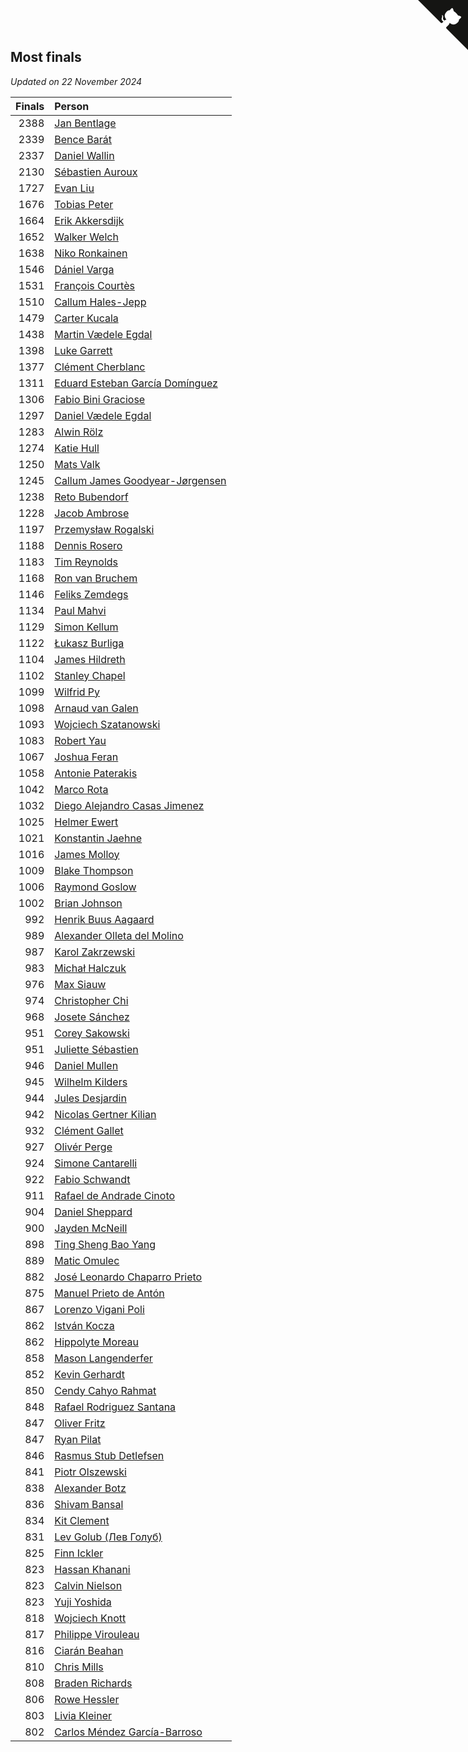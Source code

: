 ## Most finals

*Updated on 22 November 2024*

| Finals | Person |
| ---: | :--- |
| 2388 | [Jan Bentlage](https://www.worldcubeassociation.org/persons/2010BENT01) |
| 2339 | [Bence Barát](https://www.worldcubeassociation.org/persons/2008BARA01) |
| 2337 | [Daniel Wallin](https://www.worldcubeassociation.org/persons/2013WALL03) |
| 2130 | [Sébastien Auroux](https://www.worldcubeassociation.org/persons/2008AURO01) |
| 1727 | [Evan Liu](https://www.worldcubeassociation.org/persons/2009LIUE01) |
| 1676 | [Tobias Peter](https://www.worldcubeassociation.org/persons/2014PETE03) |
| 1664 | [Erik Akkersdijk](https://www.worldcubeassociation.org/persons/2005AKKE01) |
| 1652 | [Walker Welch](https://www.worldcubeassociation.org/persons/2011WELC01) |
| 1638 | [Niko Ronkainen](https://www.worldcubeassociation.org/persons/2010RONK01) |
| 1546 | [Dániel Varga](https://www.worldcubeassociation.org/persons/2008VARG01) |
| 1531 | [François Courtès](https://www.worldcubeassociation.org/persons/2008COUR01) |
| 1510 | [Callum Hales-Jepp](https://www.worldcubeassociation.org/persons/2012HALE01) |
| 1479 | [Carter Kucala](https://www.worldcubeassociation.org/persons/2015KUCA01) |
| 1438 | [Martin Vædele Egdal](https://www.worldcubeassociation.org/persons/2013EGDA02) |
| 1398 | [Luke Garrett](https://www.worldcubeassociation.org/persons/2017GARR05) |
| 1377 | [Clément Cherblanc](https://www.worldcubeassociation.org/persons/2014CHER05) |
| 1311 | [Eduard Esteban García Domínguez](https://www.worldcubeassociation.org/persons/2011EDUA01) |
| 1306 | [Fabio Bini Graciose](https://www.worldcubeassociation.org/persons/2010GRAC02) |
| 1297 | [Daniel Vædele Egdal](https://www.worldcubeassociation.org/persons/2013EGDA01) |
| 1283 | [Alwin Rölz](https://www.worldcubeassociation.org/persons/2016ROLZ01) |
| 1274 | [Katie Hull](https://www.worldcubeassociation.org/persons/2010HULL01) |
| 1250 | [Mats Valk](https://www.worldcubeassociation.org/persons/2007VALK01) |
| 1245 | [Callum James Goodyear-Jørgensen](https://www.worldcubeassociation.org/persons/2012GOOD02) |
| 1238 | [Reto Bubendorf](https://www.worldcubeassociation.org/persons/2012BUBE01) |
| 1228 | [Jacob Ambrose](https://www.worldcubeassociation.org/persons/2010AMBR01) |
| 1197 | [Przemysław Rogalski](https://www.worldcubeassociation.org/persons/2013ROGA02) |
| 1188 | [Dennis Rosero](https://www.worldcubeassociation.org/persons/2010ROSE03) |
| 1183 | [Tim Reynolds](https://www.worldcubeassociation.org/persons/2005REYN01) |
| 1168 | [Ron van Bruchem](https://www.worldcubeassociation.org/persons/2003BRUC01) |
| 1146 | [Feliks Zemdegs](https://www.worldcubeassociation.org/persons/2009ZEMD01) |
| 1134 | [Paul Mahvi](https://www.worldcubeassociation.org/persons/2012MAHV01) |
| 1129 | [Simon Kellum](https://www.worldcubeassociation.org/persons/2016KELL12) |
| 1122 | [Łukasz Burliga](https://www.worldcubeassociation.org/persons/2013BURL01) |
| 1104 | [James Hildreth](https://www.worldcubeassociation.org/persons/2009HILD01) |
| 1102 | [Stanley Chapel](https://www.worldcubeassociation.org/persons/2016CHAP04) |
| 1099 | [Wilfrid Py](https://www.worldcubeassociation.org/persons/2016PYWI01) |
| 1098 | [Arnaud van Galen](https://www.worldcubeassociation.org/persons/2006GALE01) |
| 1093 | [Wojciech Szatanowski](https://www.worldcubeassociation.org/persons/2011SZAT01) |
| 1083 | [Robert Yau](https://www.worldcubeassociation.org/persons/2009YAUR01) |
| 1067 | [Joshua Feran](https://www.worldcubeassociation.org/persons/2011FERA01) |
| 1058 | [Antonie Paterakis](https://www.worldcubeassociation.org/persons/2012PATE01) |
| 1042 | [Marco Rota](https://www.worldcubeassociation.org/persons/2009ROTA01) |
| 1032 | [Diego Alejandro Casas Jimenez](https://www.worldcubeassociation.org/persons/2014JIME05) |
| 1025 | [Helmer Ewert](https://www.worldcubeassociation.org/persons/2015EWER01) |
| 1021 | [Konstantin Jaehne](https://www.worldcubeassociation.org/persons/2015JAEH01) |
| 1016 | [James Molloy](https://www.worldcubeassociation.org/persons/2011MOLL01) |
| 1009 | [Blake Thompson](https://www.worldcubeassociation.org/persons/2010THOM03) |
| 1006 | [Raymond Goslow](https://www.worldcubeassociation.org/persons/2014GOSL01) |
| 1002 | [Brian Johnson](https://www.worldcubeassociation.org/persons/2013JOHN10) |
| 992 | [Henrik Buus Aagaard](https://www.worldcubeassociation.org/persons/2006BUUS01) |
| 989 | [Alexander Olleta del Molino](https://www.worldcubeassociation.org/persons/2008OLLE01) |
| 987 | [Karol Zakrzewski](https://www.worldcubeassociation.org/persons/2014ZAKR01) |
| 983 | [Michał Halczuk](https://www.worldcubeassociation.org/persons/2006HALC01) |
| 976 | [Max Siauw](https://www.worldcubeassociation.org/persons/2017SIAU02) |
| 974 | [Christopher Chi](https://www.worldcubeassociation.org/persons/2014CHIC01) |
| 968 | [Josete Sánchez](https://www.worldcubeassociation.org/persons/2015SANC18) |
| 951 | [Corey Sakowski](https://www.worldcubeassociation.org/persons/2011SAKO01) |
| 951 | [Juliette Sébastien](https://www.worldcubeassociation.org/persons/2014SEBA01) |
| 946 | [Daniel Mullen](https://www.worldcubeassociation.org/persons/2016MULL04) |
| 945 | [Wilhelm Kilders](https://www.worldcubeassociation.org/persons/2010KILD02) |
| 944 | [Jules Desjardin](https://www.worldcubeassociation.org/persons/2010DESJ01) |
| 942 | [Nicolas Gertner Kilian](https://www.worldcubeassociation.org/persons/2013GERT01) |
| 932 | [Clément Gallet](https://www.worldcubeassociation.org/persons/2004GALL02) |
| 927 | [Olivér Perge](https://www.worldcubeassociation.org/persons/2007PERG01) |
| 924 | [Simone Cantarelli](https://www.worldcubeassociation.org/persons/2012CANT02) |
| 922 | [Fabio Schwandt](https://www.worldcubeassociation.org/persons/2014SCHW02) |
| 911 | [Rafael de Andrade Cinoto](https://www.worldcubeassociation.org/persons/2007CINO01) |
| 904 | [Daniel Sheppard](https://www.worldcubeassociation.org/persons/2009SHEP01) |
| 900 | [Jayden McNeill](https://www.worldcubeassociation.org/persons/2012MCNE01) |
| 898 | [Ting Sheng Bao Yang](https://www.worldcubeassociation.org/persons/2008BAOY01) |
| 889 | [Matic Omulec](https://www.worldcubeassociation.org/persons/2010OMUL02) |
| 882 | [José Leonardo Chaparro Prieto](https://www.worldcubeassociation.org/persons/2011CHAP01) |
| 875 | [Manuel Prieto de Antón](https://www.worldcubeassociation.org/persons/2015ANTO04) |
| 867 | [Lorenzo Vigani Poli](https://www.worldcubeassociation.org/persons/2007POLI01) |
| 862 | [István Kocza](https://www.worldcubeassociation.org/persons/2005KOCZ01) |
| 862 | [Hippolyte Moreau](https://www.worldcubeassociation.org/persons/2008MORE02) |
| 858 | [Mason Langenderfer](https://www.worldcubeassociation.org/persons/2013LANG03) |
| 852 | [Kevin Gerhardt](https://www.worldcubeassociation.org/persons/2013GERH01) |
| 850 | [Cendy Cahyo Rahmat](https://www.worldcubeassociation.org/persons/2010RAHM02) |
| 848 | [Rafael Rodriguez Santana](https://www.worldcubeassociation.org/persons/2012SANT12) |
| 847 | [Oliver Fritz](https://www.worldcubeassociation.org/persons/2014FRIT02) |
| 847 | [Ryan Pilat](https://www.worldcubeassociation.org/persons/2016PILA03) |
| 846 | [Rasmus Stub Detlefsen](https://www.worldcubeassociation.org/persons/2014DETL01) |
| 841 | [Piotr Olszewski](https://www.worldcubeassociation.org/persons/2013OLSZ02) |
| 838 | [Alexander Botz](https://www.worldcubeassociation.org/persons/2013BOTZ01) |
| 836 | [Shivam Bansal](https://www.worldcubeassociation.org/persons/2011BANS02) |
| 834 | [Kit Clement](https://www.worldcubeassociation.org/persons/2008CLEM01) |
| 831 | [Lev Golub (Лев Голуб)](https://www.worldcubeassociation.org/persons/2014HOLU01) |
| 825 | [Finn Ickler](https://www.worldcubeassociation.org/persons/2012ICKL01) |
| 823 | [Hassan Khanani](https://www.worldcubeassociation.org/persons/2018KHAN26) |
| 823 | [Calvin Nielson](https://www.worldcubeassociation.org/persons/2014NIEL03) |
| 823 | [Yuji Yoshida](https://www.worldcubeassociation.org/persons/2015YOSH01) |
| 818 | [Wojciech Knott](https://www.worldcubeassociation.org/persons/2011KNOT01) |
| 817 | [Philippe Virouleau](https://www.worldcubeassociation.org/persons/2008VIRO01) |
| 816 | [Ciarán Beahan](https://www.worldcubeassociation.org/persons/2012BEAH01) |
| 810 | [Chris Mills](https://www.worldcubeassociation.org/persons/2014MILL04) |
| 808 | [Braden Richards](https://www.worldcubeassociation.org/persons/2017RICH02) |
| 806 | [Rowe Hessler](https://www.worldcubeassociation.org/persons/2007HESS01) |
| 803 | [Livia Kleiner](https://www.worldcubeassociation.org/persons/2013KLEI03) |
| 802 | [Carlos Méndez García-Barroso](https://www.worldcubeassociation.org/persons/2010GARC02) |


<a href="https://github.com/jonatanklosko/wca_statistics" class="github-corner" aria-label="View source on Github"><svg width="80" height="80" viewBox="0 0 250 250" style="fill:#151513; color:#fff; position: absolute; top: 0; border: 0; right: 0;" aria-hidden="true"><path d="M0,0 L115,115 L130,115 L142,142 L250,250 L250,0 Z"></path><path d="M128.3,109.0 C113.8,99.7 119.0,89.6 119.0,89.6 C122.0,82.7 120.5,78.6 120.5,78.6 C119.2,72.0 123.4,76.3 123.4,76.3 C127.3,80.9 125.5,87.3 125.5,87.3 C122.9,97.6 130.6,101.9 134.4,103.2" fill="currentColor" style="transform-origin: 130px 106px;" class="octo-arm"></path><path d="M115.0,115.0 C114.9,115.1 118.7,116.5 119.8,115.4 L133.7,101.6 C136.9,99.2 139.9,98.4 142.2,98.6 C133.8,88.0 127.5,74.4 143.8,58.0 C148.5,53.4 154.0,51.2 159.7,51.0 C160.3,49.4 163.2,43.6 171.4,40.1 C171.4,40.1 176.1,42.5 178.8,56.2 C183.1,58.6 187.2,61.8 190.9,65.4 C194.5,69.0 197.7,73.2 200.1,77.6 C213.8,80.2 216.3,84.9 216.3,84.9 C212.7,93.1 206.9,96.0 205.4,96.6 C205.1,102.4 203.0,107.8 198.3,112.5 C181.9,128.9 168.3,122.5 157.7,114.1 C157.9,116.9 156.7,120.9 152.7,124.9 L141.0,136.5 C139.8,137.7 141.6,141.9 141.8,141.8 Z" fill="currentColor" class="octo-body"></path></svg></a><style>.github-corner:hover .octo-arm{animation:octocat-wave 560ms ease-in-out}@keyframes octocat-wave{0%,100%{transform:rotate(0)}20%,60%{transform:rotate(-25deg)}40%,80%{transform:rotate(10deg)}}@media (max-width:500px){.github-corner:hover .octo-arm{animation:none}.github-corner .octo-arm{animation:octocat-wave 560ms ease-in-out}}</style>
